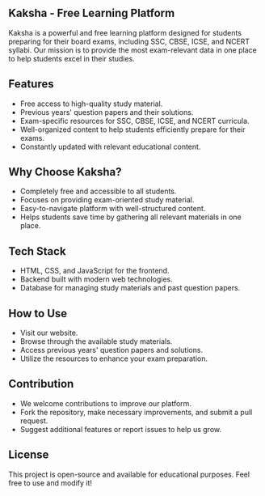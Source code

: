 ## Kaksha - Free Learning Platform  

Kaksha is a powerful and free learning platform designed for students preparing for their board exams, including SSC, CBSE, ICSE, and NCERT syllabi. Our mission is to provide the most exam-relevant data in one place to help students excel in their studies.

## Features  

- Free access to high-quality study material.
- Previous years' question papers and their solutions.
- Exam-specific resources for SSC, CBSE, ICSE, and NCERT curricula.
- Well-organized content to help students efficiently prepare for their exams.
- Constantly updated with relevant educational content.

## Why Choose Kaksha?  

- Completely free and accessible to all students.
- Focuses on providing exam-oriented study material.
- Easy-to-navigate platform with well-structured content.
- Helps students save time by gathering all relevant materials in one place.

## Tech Stack  

- HTML, CSS, and JavaScript for the frontend.
- Backend built with modern web technologies.
- Database for managing study materials and past question papers.

## How to Use  

- Visit our website.
- Browse through the available study materials.
- Access previous years' question papers and solutions.
- Utilize the resources to enhance your exam preparation.

## Contribution  

- We welcome contributions to improve our platform.
- Fork the repository, make necessary improvements, and submit a pull request.
- Suggest additional features or report issues to help us grow.

## License  

This project is open-source and available for educational purposes. Feel free to use and modify it!
